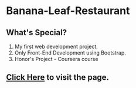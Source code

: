 # Banana-Leaf-Restaurant
## What's Special?
  1. My first web development project.
  2. Only Front-End Development using Bootstrap.
  3. Honor's Project - Coursera course
  
## [Click Here](https://mathesh-kumar.github.io/Banana-Leaf-Restaurant/) to visit the page.

